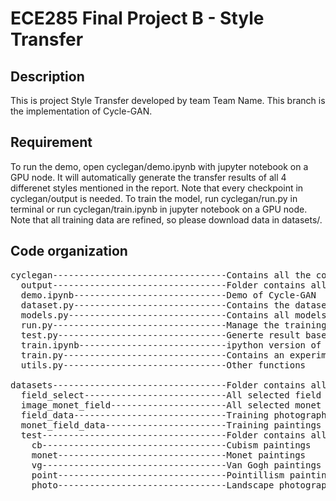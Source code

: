 # ECE285 Final Project B - Style Transfer
## Description
This is project Style Transfer developed by team Team Name. This branch is the implementation of Cycle-GAN.

## Requirement
To run the demo, open cyclegan/demo.ipynb with jupyter notebook on a GPU node. It will automatically generate the transfer results of all 4 differenet styles mentioned in the report. Note that every checkpoint in cyclegan/output is needed.
To train the model, run cyclegan/run.py in terminal or run cyclegan/train.ipynb in jupyter notebook on a GPU node. Note that all training data are refined, so please download data in datasets/.

## Code organization
<pre>
cyclegan---------------------------------Contains all the codes.
  output---------------------------------Folder contains all pretrained models and generated output images.
  demo.ipynb-----------------------------Demo of Cycle-GAN 
  dataset.py-----------------------------Contains the dataset function
  models.py------------------------------Contains all models
  run.py---------------------------------Manage the training
  test.py--------------------------------Generte result based on saved checkpoints 
  train.ipynb----------------------------ipython version of run.py
  train.py-------------------------------Contains an experiment class
  utils.py-------------------------------Other functions
  
datasets---------------------------------Folder contains all the datasets
  field_select---------------------------All selected field photographs
  image_monet_field----------------------All selected monet paintings
  field_data-----------------------------Training photographs list
  monet_field_data-----------------------Training paintings list
  test-----------------------------------Folder contains all testing data
    cb-----------------------------------Cubism paintings
    monet--------------------------------Monet paintings
    vg-----------------------------------Van Gogh paintings
    point--------------------------------Pointillism paintings
    photo--------------------------------Landscape photographs
</pre>
                              
